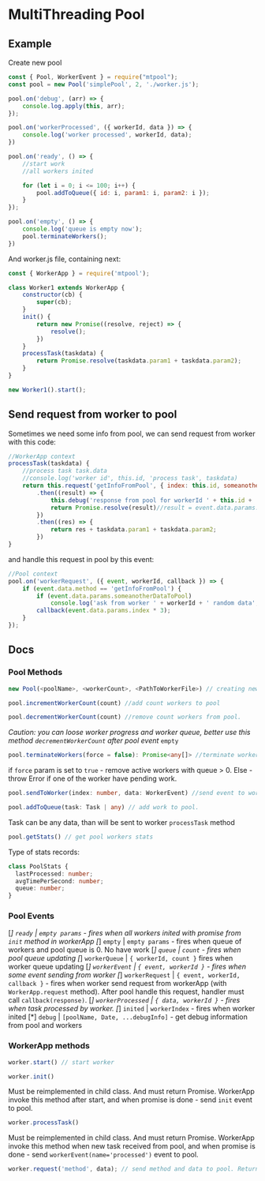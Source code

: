 # MultiThreading Pool

##  Example

Create new pool
```js
const { Pool, WorkerEvent } = require("mtpool");
const pool = new Pool('simplePool', 2, './worker.js');

pool.on('debug', (arr) => {
    console.log.apply(this, arr);
});

pool.on('workerProcessed', ({ workerId, data }) => {
    console.log('worker processed', workerId, data);
})

pool.on('ready', () => {
    //start work
    //all workers inited

    for (let i = 0; i <= 100; i++) {
        pool.addToQueue({ id: i, param1: i, param2: i });
    }
});

pool.on('empty', () => {
    console.log('queue is empty now');
    pool.terminateWorkers();
})
```

And worker.js file, containing next:

```js
const { WorkerApp } = require('mtpool');

class Worker1 extends WorkerApp {
    constructor(cb) {
        super(cb);
    }
    init() {
        return new Promise((resolve, reject) => {
            resolve();
        })
    }
    processTask(taskdata) {
        return Promise.resolve(taskdata.param1 + taskdata.param2);
    }
}

new Worker1().start();
```

## Send request from worker to pool

Sometimes we need some info from pool, we can send request from worker with this code:

```js
//WorkerApp context
processTask(taskdata) {
    //process task task.data
    //console.log('worker id', this.id, 'process task', taskdata)
    return this.request('getInfoFromPool', { index: this.id, someanotherDataToPool: true })
        .then((result) => {
            this.debug('response from pool for workerId ' + this.id + ' random data' + result);
            return Promise.resolve(result)//result = event.data.params.index * 3
        })
        .then((res) => {
            return res + taskdata.param1 + taskdata.param2;
        })
}
```

and handle this request in pool by this event:
```js
//Pool context
pool.on('workerRequest', ({ event, workerId, callback }) => {
    if (event.data.method == 'getInfoFromPool') {
        if (event.data.params.someanotherDataToPool)
            console.log('ask from worker ' + workerId + ' random data', (event.data.params.index + 1) * 3);
        callback(event.data.params.index * 3);
    }
});
```

## Docs

### Pool Methods

```ts
new Pool(<poolName>, <workerCount>, <PathToWorkerFile>) // creating new pool 
```

```ts
pool.incrementWorkerCount(count) //add count workers to pool
```

```ts
pool.decrementWorkerCount(count) //remove count workers from pool.
```
*Caution: you can loose worker progress and worker queue, better use this method `decrementWorkerCount` after pool event* `empty`

```ts
pool.terminateWorkers(force = false): Promise<any[]> //terminate workers
```
if `force` param is set to `true` - remove active workers with queue > 0. Else - throw Error if one of the worker have pending work.

```ts
pool.sendToWorker(index: number, data: WorkerEvent) //send event to worker from pool 
```

```ts
pool.addToQueue(task: Task | any) // add work to pool. 
```
Task can be any data, than will be sent to worker `processTask` method

```js
pool.getStats() // get pool workers stats
```

Type of stats records: 

```ts
class PoolStats {
  lastProcessed: number;
  avgTimePerSecond: number;
  queue: number;
}
```

### Pool Events

[*] `ready` | `empty params` - fires when all workers inited with promise from `init` method in workerApp
[*] `empty` | `empty params` - fires when queue of workers and pool queue is 0. No have work
[*] `queue` | `count` - fires when pool queue updating
[*] `workerQueue` | ` { workerId, count } ` fires when worker queue updating
[*] `workerEvent` | `{ event, workerId }` - fires when some event sending from worker
[*] `workerRequest` | `{ event, workerId, callback }` - fires when worker send request from workerApp (with `WorkerApp.request` method). After pool handle this request, handler must call  `callback(response)`.
[*] `workerProcessed` | `{ data, workerId }` - fires when task processed by worker. 
[*] `inited` | `workerIndex` - fires when worker inited
[*] `debug` | `[poolName, Date, ...debugInfo]` - get debug information from pool and workers 

### WorkerApp methods

```js 
worker.start() // start worker
```

```js
worker.init() 
```
Must be reimplemented in child class. And must return Promise. WorkerApp invoke this method after start, and when promise is done - send `init` event to pool.

```js
worker.processTask()
```
Must be reimplemented in child class. And must return Promise. WorkerApp invoke this method when new task received from pool, and when promise is done - send `workerEvent(name='processed')` event to pool.

```js
worker.request('method', data); // send method and data to pool. Return Promise<response>.
```